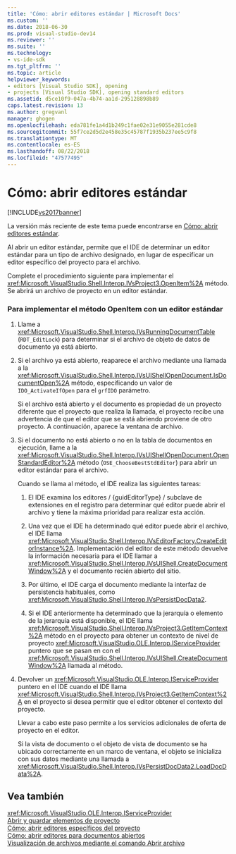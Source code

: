 ```yaml
---
title: 'Cómo: abrir editores estándar | Microsoft Docs'
ms.custom: ''
ms.date: 2018-06-30
ms.prod: visual-studio-dev14
ms.reviewer: ''
ms.suite: ''
ms.technology:
- vs-ide-sdk
ms.tgt_pltfrm: ''
ms.topic: article
helpviewer_keywords:
- editors [Visual Studio SDK], opening
- projects [Visual Studio SDK], opening standard editors
ms.assetid: d5ce10f9-047a-4b74-aa1d-295128898b89
caps.latest.revision: 13
ms.author: gregvanl
manager: ghogen
ms.openlocfilehash: eda781fe1a4d1b249c1fae02e31e9055e281cde8
ms.sourcegitcommit: 55f7ce2d5d2e458e35c45787f1935b237ee5c9f8
ms.translationtype: MT
ms.contentlocale: es-ES
ms.lasthandoff: 08/22/2018
ms.locfileid: "47577495"
---
```

# <a name="how-to-open-standard-editors"></a>Cómo: abrir editores estándar
[!INCLUDE[vs2017banner](../includes/vs2017banner.md)]

La versión más reciente de este tema puede encontrarse en [Cómo: abrir editores estándar](https://docs.microsoft.com/visualstudio/extensibility/how-to-open-standard-editors).  
  
Al abrir un editor estándar, permite que el IDE de determinar un editor estándar para un tipo de archivo designado, en lugar de especificar un editor específico del proyecto para el archivo.  
  
 Complete el procedimiento siguiente para implementar el <xref:Microsoft.VisualStudio.Shell.Interop.IVsProject3.OpenItem%2A> método. Se abrirá un archivo de proyecto en un editor estándar.  
  
### <a name="to-implement-the-openitem-method-with-a-standard-editor"></a>Para implementar el método OpenItem con un editor estándar  
  
1.  Llame a <xref:Microsoft.VisualStudio.Shell.Interop.IVsRunningDocumentTable> (`RDT_EditLock`) para determinar si el archivo de objeto de datos de documento ya está abierto.  
  
2.  Si el archivo ya está abierto, reaparece el archivo mediante una llamada a la <xref:Microsoft.VisualStudio.Shell.Interop.IVsUIShellOpenDocument.IsDocumentOpen%2A> método, especificando un valor de `IDO_ActivateIfOpen` para el `grfIDO` parámetro.  
  
     Si el archivo está abierto y el documento es propiedad de un proyecto diferente que el proyecto que realiza la llamada, el proyecto recibe una advertencia de que el editor que se está abriendo proviene de otro proyecto. A continuación, aparece la ventana de archivo.  
  
3.  Si el documento no está abierto o no en la tabla de documentos en ejecución, llame a la <xref:Microsoft.VisualStudio.Shell.Interop.IVsUIShellOpenDocument.OpenStandardEditor%2A> método (`OSE_ChooseBestStdEditor`) para abrir un editor estándar para el archivo.  
  
     Cuando se llama al método, el IDE realiza las siguientes tareas:  
  
    1.  El IDE examina los editores / {guidEditorType} / subclave de extensiones en el registro para determinar qué editor puede abrir el archivo y tiene la máxima prioridad para realizar esta acción.  
  
    2.  Una vez que el IDE ha determinado qué editor puede abrir el archivo, el IDE llama <xref:Microsoft.VisualStudio.Shell.Interop.IVsEditorFactory.CreateEditorInstance%2A>. Implementación del editor de este método devuelve la información necesaria para el IDE llamar a <xref:Microsoft.VisualStudio.Shell.Interop.IVsUIShell.CreateDocumentWindow%2A> y el documento recién abierto del sitio.  
  
    3.  Por último, el IDE carga el documento mediante la interfaz de persistencia habituales, como <xref:Microsoft.VisualStudio.Shell.Interop.IVsPersistDocData2>.  
  
    4.  Si el IDE anteriormente ha determinado que la jerarquía o elemento de la jerarquía está disponible, el IDE llama <xref:Microsoft.VisualStudio.Shell.Interop.IVsProject3.GetItemContext%2A> método en el proyecto para obtener un contexto de nivel de proyecto <xref:Microsoft.VisualStudio.OLE.Interop.IServiceProvider> puntero que se pasan en con el <xref:Microsoft.VisualStudio.Shell.Interop.IVsUIShell.CreateDocumentWindow%2A> llamada al método.  
  
4.  Devolver un <xref:Microsoft.VisualStudio.OLE.Interop.IServiceProvider> puntero en el IDE cuando el IDE llama <xref:Microsoft.VisualStudio.Shell.Interop.IVsProject3.GetItemContext%2A> en el proyecto si desea permitir que el editor obtener el contexto del proyecto.  
  
     Llevar a cabo este paso permite a los servicios adicionales de oferta de proyecto en el editor.  
  
     Si la vista de documento o el objeto de vista de documento se ha ubicado correctamente en un marco de ventana, el objeto se inicializa con sus datos mediante una llamada a <xref:Microsoft.VisualStudio.Shell.Interop.IVsPersistDocData2.LoadDocData%2A>.  
  
## <a name="see-also"></a>Vea también  
 <xref:Microsoft.VisualStudio.OLE.Interop.IServiceProvider>   
 [Abrir y guardar elementos de proyecto](../extensibility/internals/opening-and-saving-project-items.md)   
 [Cómo: abrir editores específicos del proyecto](../extensibility/how-to-open-project-specific-editors.md)   
 [Cómo: abrir editores para documentos abiertos](../extensibility/how-to-open-editors-for-open-documents.md)   
 [Visualización de archivos mediante el comando Abrir archivo](../extensibility/internals/displaying-files-by-using-the-open-file-command.md)

